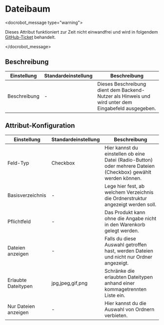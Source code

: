 # Dateibaum

<docrobot_message type="warning"><p>Dieses Attribut funktioniert zur Zeit nicht einwandfrei und wird in folgendem [GitHub-Ticket][1] behandelt.</p></docrobot_message>

## Beschreibung

<table>
    <thead>
        <tr>
            <th>Einstellung</th>
            <th>Standardeinstellung</th>
            <th>Beschreibung</th>
        </tr>
    </thead>
    <tbody>
        <tr>
            <td>Beschreibung</td>
            <td>-</td>
            <td>Dieses Beschreibung dient dem Backend-Nutzer als Hinweis und wird unter dem Eingabefeld ausgegeben.</td>
        </tr>       
    </tbody>
</table>


## Attribut-Konfiguration

<table>
    <thead>
        <tr>
            <th>Einstellung</th>
            <th>Standardeinstellung</th>
            <th>Beschreibung</th>
        </tr>
    </thead>
    <tbody>
    	<tr>
            <td>Feld-Typ</td>
            <td>Checkbox</td>
            <td>Hier kannst du einstellen ob eine Datei (Radio-Button) oder mehrere Dateien (Checkbox) gewählt werden können. </td>
        </tr>
    	<tr>
            <td>Basisverzeichnis</td>
            <td>-</td>
            <td>Lege hier fest, ab welchem Verzeichnis die Ordnerstruktur angezeigt werden soll.</td>
        </tr>
        <tr>
            <td>Pflichtfeld</td>
            <td>-</td>
            <td>Das Produkt kann ohne die Angabe nicht in den Warenkorb gelegt werden.</td>
        </tr>
    	<tr>
            <td>Dateien anzeigen</td>
            <td>-</td>
            <td>Falls du diese Auswahl getroffen hast, werden Dateien und nicht nur Ordner angezeigt.</td>
        </tr>
    	<tr>
            <td>Erlaubte Dateitypen</td>
            <td>jpg,jpeg,gif,png</td>
            <td>Schränke die erlaubten Dateitypen anhand einer kommagetrennten Liste ein.</td>
        </tr>
    	<tr>
            <td>Nur Dateien anzeigen</td>
            <td>-</td>
            <td>Hier kannst du die Auswahl von Ordnern verbieten.</td>
        </tr>
	</tbody>
</table>

[1]: https://github.com/isotope/core/issues/1023
